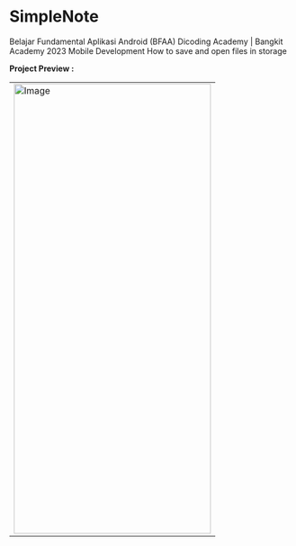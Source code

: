 # SimpleNote
Belajar Fundamental Aplikasi Android (BFAA) Dicoding Academy | Bangkit Academy 2023 Mobile Development How to save and open files in storage 

**Project Preview :**

<table>
    <tr>
        <td><img src="screenshot/project.gif" align="center" alt="Image" height="800" width="350"</td>
    </tr>
</table>  
